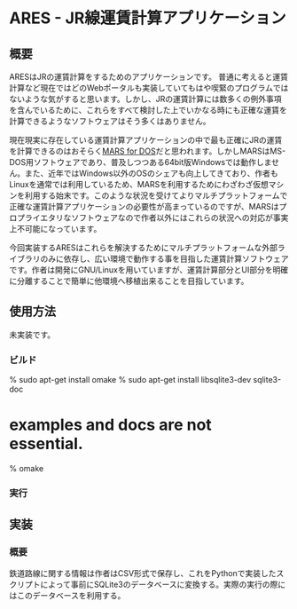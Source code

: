 ARES - JR線運賃計算アプリケーション
===================================
概要
------------
ARESはJRの運賃計算をするためのアプリケーションです。
普通に考えると運賃計算など現在ではどのWebポータルも実装していてもはや喫緊のプログラムではないような気がすると思います。しかし、JRの運賃計算には数多くの例外事項を含んでいるために、これらをすべて検討した上でいかなる時にも正確な運賃を計算できるようなソフトウェアはそう多くはありません。

現在現実に存在している運賃計算アプリケーションの中で最も正確にJRの運賃を計算できるのはおそらく[MARS for DOS](http://www.swa.gr.jp/pub/mars/ "SWA - MARS for DOS")だと思われます。しかしMARSはMS-DOS用ソフトウェアであり、普及しつつある64bit版Windowsでは動作しません。また、近年ではWindows以外のOSのシェアも向上してきており、作者もLinuxを通常では利用しているため、MARSを利用するためにわざわざ仮想マシンを利用する始末です。このような状況を受けてよりマルチプラットフォームで正確な運賃計算アプリケーションの必要性が高まっているのですが、MARSはプロプライエタリなソフトウェアなので作者以外にはこれらの状況への対応が事実上不可能になっています。

今回実装するARESはこれらを解決するためにマルチプラットフォームな外部ライブラリのみに依存し、広い環境で動作する事を目指した運賃計算ソフトウェアです。作者は開発にGNU/Linuxを用いていますが、運賃計算部分とUI部分を明確に分離することで簡単に他環境へ移植出来ることを目指しています。

使用方法
------------
未実装です。
### ビルド ###

 % sudo apt-get install omake
 % sudo apt-get install libsqlite3-dev sqlite3-doc
 # examples and docs are not essential.
 % omake

### 実行 ###

実装
------------
### 概要 ###
鉄道路線に関する情報は作者はCSV形式で保存し、これをPythonで実装したスクリプトによって事前にSQLite3のデータベースに変換する。実際の実行の際にはこのデータベースを利用する。
